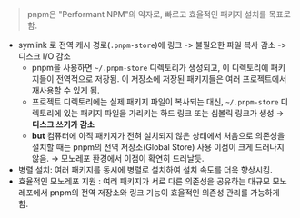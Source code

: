 > pnpm은 "Performant NPM"의 약자로, 빠르고 효율적인 패키지 설치를 목표로 함.
> 

- symlink 로 전역 캐시 경로(`.pnpm-store`)에 링크 -> 불필요한 파일 복사 감소 -> 디스크 I/O 감소
    - pnpm을 사용하면 `~/.pnpm-store` 디렉토리가 생성되고, 이 디렉토리에 패키지들이 전역적으로 저장됨. 이 저장소에 저장된 패키지들은 여러 프로젝트에서 재사용할 수 있게 됨.
    - 프로젝트 디렉토리에는 실제 패키지 파일이 복사되는 대신, `~/.pnpm-store` 디렉토리에 있는 패키지 파일을 가리키는 하드 링크 또는 심볼릭 링크가 생성 → **디스크 쓰기가 감소**
    - **but** 컴퓨터에 아직 패키지가 전혀 설치되지 않은 상태에서 처음으로 의존성을 설치할 때는 pnpm의 전역 저장소(Global Store) 사용 이점이 크게 드러나지 않음. → 모노레포 환경에서 이점이 확연히 드러날듯.
- 병렬 설치: 여러 패키지를 동시에 병렬로 설치하여 설치 속도를 더욱 향상시킴.
- 효율적인 모노레포 지원 : 여러 패키지가 서로 다른 의존성을 공유하는 대규모 모노레포에서 pnpm의 전역 저장소와 링크 기능이 효율적인 의존성 관리를 가능하게 함.
